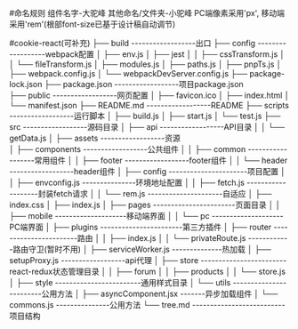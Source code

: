 #命名规则
    组件名字-大驼峰
    其他命名/文件夹-小驼峰
    PC端像素采用'px', 移动端采用'rem'(根部font-size已基于设计稿自动调节)

#cookie-react(可补充)
├── build			  ------------------出口
├── config			  ------------------webpack配置
│   ├── env.js
│   ├── jest
│   │   ├── cssTransform.js
│   │   └── fileTransform.js
│   ├── modules.js
│   ├── paths.js
│   ├── pnpTs.js
│   ├── webpack.config.js
│   └── webpackDevServer.config.js
├── package-lock.json
├── package.json 	  ------------------项目package.json		
├── public			  ------------------网页配置
│   ├── favicon.ico
│   ├── index.html
│   └── manifest.json
├── README.md  		  ------------------README
├── scripts			  ------------------运行脚本
│   ├── build.js
│   ├── start.js
│   └── test.js
├── src 			  ------------------源码目录
│   ├── api			  ------------------API目录
│   │   └── getData.js
│   ├── assets		  ------------------资源			
│   ├── components    ------------------公共组件
│   │   ├── common    ------------------常用组件
│   │   ├── footer    ------------------footer组件
│   │   └── header    ------------------header组件
│   ├── config    ----------------------项目配置
│   │   ├── envconfig.js ---------------环境地址配置
│   │   ├── fetch.js -------------------封装fetch请求
│   │   └── rem.js ---------------------自适应
│   ├── index.css
│   ├── index.js
│   ├── pages    -----------------------页面目录
│   │   ├── mobile  --------------------移动端界面
│   │   └── pc      --------------------PC端界面
│   ├── plugins  -----------------------第三方插件
│   ├── router	 -----------------------路由
│   │   ├── index.js
│   │   └── privateRoute.js ------------路由守卫(暂时不用)
│   ├── serviceWorker.js  --------------热加载
│   ├── setupProxy.js ------------------api代理
│   ├── store   ------------------------react-redux状态管理目录
│   │   ├── forum
│   │   ├── products
│   │   └── store.js
│   ├── style   ------------------------通用样式目录
│   └── utils	------------------------公用方法
│       ├── asyncComponent.jsx   -------异步加载组件
│       └── commons.js   ---------------公用方法
└── tree.md   --------------------------项目结构
